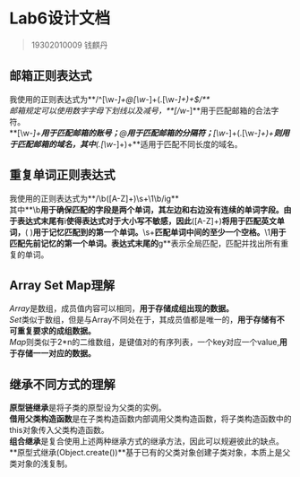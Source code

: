 # Lab6设计文档
> 19302010009 钱麒丹
## 邮箱正则表达式
我使用的正则表达式为**/^[\w-_]+@[\w-_]+(\.[\w-_]+)+$/**  
邮箱规定可以使用数字字母下划线以及减号，**[/w-_]**用于匹配邮箱的合法字符。  
**[\w-_]+**用于匹配邮箱的账号；**@**用于匹配邮箱的分隔符；**[\w-_]+(\.[\w-_]+)+**则用于匹配邮箱的域名，其中**(\.[\w-_]+)+**适用于匹配不同长度的域名。
## 重复单词正则表达式
我使用的正则表达式为**/\b([A-Z]+)\s+\1\b/ig**  
其中**\b**用于确保匹配的字段是两个单词，其左边和右边没有连续的单词字段。由于表达式末尾有**i**使得表达式对于大小写不敏感，因此**([A-Z]+)**将用于匹配英文单词，**( )**用于记忆匹配到的第一个单词。**\s+**匹配单词中间的至少一个空格。**\1**用于匹配先前记忆的第一个单词。表达式末尾的**g**表示全局匹配，匹配并找出所有重复的单词。
## Array Set Map理解
*Array*是数组，成员值内容可以相同，**用于存储成组出现的数据。**  
*Set*类似于数组，但是与Array不同处在于，其成员值都是唯一的，**用于存储有不可重复要求的成组数据。**  
*Map*则类似于2&#42;n的二维数组，是键值对的有序列表，一个key对应一个value,**用于存储一一对应的数据。**
## 继承不同方式的理解
**原型链继承**是将子类的原型设为父类的实例。  
**借用父类构造函数**是在子类构造函数内部调用父类构造函数，将子类构造函数中的this对象传入父类构造函数。  
**组合继承**是复合使用上述两种继承方式的继承方法，因此可以规避彼此的缺点。  
**原型式继承(Object.create())**基于已有的父类对象创建子类对象，本质上是父类对象的浅复制。